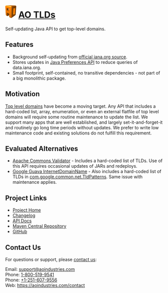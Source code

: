 # [<img src="ao-logo.png" alt="AO Logo" width="35" height="40">](https://aoindustries.com/) [AO TLDs](https://aoindustries.com/ao-tlds/)
Self-updating Java API to get top-level domains.

## Features
* Background self-updating from [official iana.org source](https://data.iana.org/TLD/tlds-alpha-by-domain.txt).
* Stores updates in [Java Preferences API](http://docs.oracle.com/javase/6/docs/technotes/guides/preferences/) to reduce queries of data.iana.org.
* Small footprint, self-contained, no transitive dependencies - not part of a big monolithic package.

## Motivation
[Top level domains](https://en.wikipedia.org/wiki/Top-level_domain) have become a moving target.  Any API that includes a hard-coded list, array, enumeration, or even an external flatfile of top level domains will require some routine maintenance to update the list.  We support many apps that are well established, and largely set-it-and-forget-it and routinely go long time periods without updates.  We prefer to write low maintenance code and existing solutions do not fulfill this requirement.

## Evaluated Alternatives
* [Apache Commons Validator](https://commons.apache.org/proper/commons-validator/apidocs/org/apache/commons/validator/routines/DomainValidator.html) - Includes a hard-coded list of TLDs.  Use of this API requires occasional updates of JARs and redeploys.
* [Google Guava InternetDomainName](http://google.github.io/guava/releases/5.0/api/docs/com/google/common/net/InternetDomainName.html) - Also includes a hard-coded list of TLDs in [com.google.common.net.TldPatterns](http://grepcode.com/file/repo1.maven.org/maven2/com.google.guava/guava/r06/com/google/common/net/TldPatterns.java).  Same issue with maintenance applies.

## Project Links
* [Project Home](https://aoindustries.com/ao-tlds/)
* [Changelog](https://aoindustries.com/ao-tlds/changelog)
* [API Docs](https://aoindustries.com/ao-tlds/apidocs/)
* [Maven Central Repository](https://search.maven.org/#search%7Cgav%7C1%7Cg:%22com.aoindustries%22%20AND%20a:%22ao-tlds%22)
* [GitHub](https://github.com/aoindustries/ao-tlds)

## Contact Us
For questions or support, please [contact us](https://aoindustries.com/contact):

Email: [support@aoindustries.com](mailto:support@aoindustries.com)  
Phone: [1-800-519-9541](tel:1-800-519-9541)  
Phone: [+1-251-607-9556](tel:+1-251-607-9556)  
Web: https://aoindustries.com/contact
